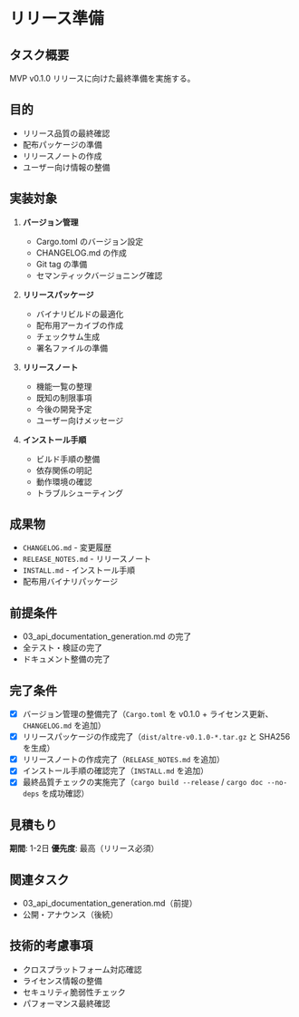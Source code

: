 # リリース準備

## タスク概要
MVP v0.1.0 リリースに向けた最終準備を実施する。

## 目的
- リリース品質の最終確認
- 配布パッケージの準備
- リリースノートの作成
- ユーザー向け情報の整備

## 実装対象
1. **バージョン管理**
   - Cargo.toml のバージョン設定
   - CHANGELOG.md の作成
   - Git tag の準備
   - セマンティックバージョニング確認

2. **リリースパッケージ**
   - バイナリビルドの最適化
   - 配布用アーカイブの作成
   - チェックサム生成
   - 署名ファイルの準備

3. **リリースノート**
   - 機能一覧の整理
   - 既知の制限事項
   - 今後の開発予定
   - ユーザー向けメッセージ

4. **インストール手順**
   - ビルド手順の整備
   - 依存関係の明記
   - 動作環境の確認
   - トラブルシューティング

## 成果物
- `CHANGELOG.md` - 変更履歴
- `RELEASE_NOTES.md` - リリースノート
- `INSTALL.md` - インストール手順
- 配布用バイナリパッケージ

## 前提条件
- 03_api_documentation_generation.md の完了
- 全テスト・検証の完了
- ドキュメント整備の完了

## 完了条件
- [x] バージョン管理の整備完了（`Cargo.toml` を v0.1.0 + ライセンス更新、`CHANGELOG.md` を追加）
- [x] リリースパッケージの作成完了（`dist/altre-v0.1.0-*.tar.gz` と SHA256 を生成）
- [x] リリースノートの作成完了（`RELEASE_NOTES.md` を追加）
- [x] インストール手順の確認完了（`INSTALL.md` を追加）
- [x] 最終品質チェックの実施完了（`cargo build --release` / `cargo doc --no-deps` を成功確認）

## 見積もり
**期間**: 1-2日
**優先度**: 最高（リリース必須）

## 関連タスク
- 03_api_documentation_generation.md（前提）
- 公開・アナウンス（後続）

## 技術的考慮事項
- クロスプラットフォーム対応確認
- ライセンス情報の整備
- セキュリティ脆弱性チェック
- パフォーマンス最終確認
